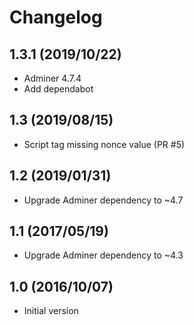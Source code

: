 # Changelog

## 1.3.1 (2019/10/22)

* Adminer 4.7.4
* Add dependabot

## 1.3 (2019/08/15)

* Script tag missing nonce value (PR #5)

## 1.2 (2019/01/31)

* Upgrade Adminer dependency to ~4.7

## 1.1 (2017/05/19)

* Upgrade Adminer dependency to ~4.3

## 1.0 (2016/10/07)

* Initial version
